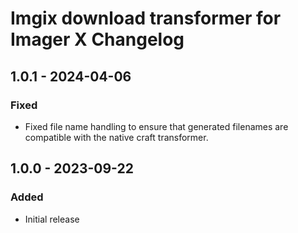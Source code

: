 # Imgix download transformer for Imager X Changelog

## 1.0.1 - 2024-04-06

### Fixed
- Fixed file name handling to ensure that generated filenames are compatible with the native craft transformer.

## 1.0.0 - 2023-09-22

### Added
- Initial release
